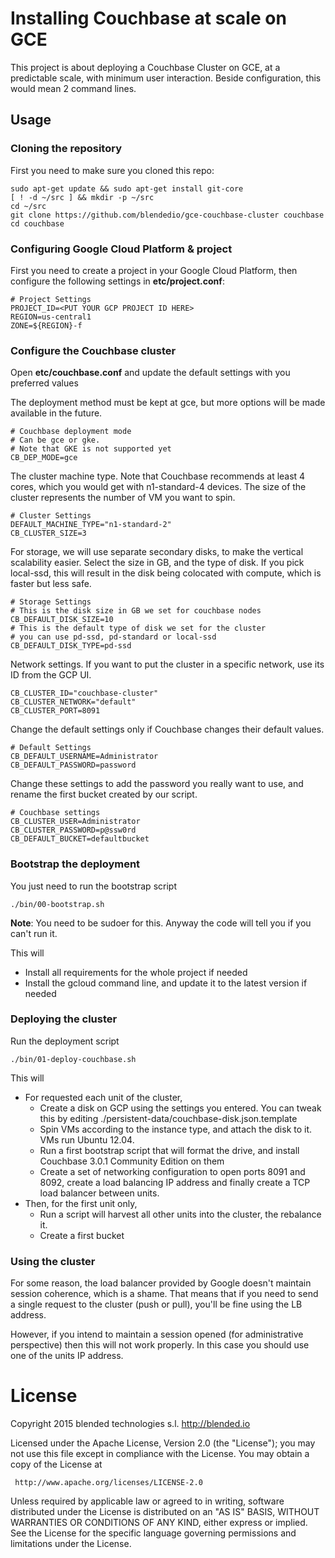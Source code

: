 # Installing Couchbase at scale on GCE

This project is about deploying a Couchbase Cluster on GCE, at a predictable scale, with minimum user interaction. Beside configuration, this would mean 2 command lines.

## Usage
### Cloning the repository

First you need to make sure you cloned this repo:

	sudo apt-get update && sudo apt-get install git-core
	[ ! -d ~/src ] && mkdir -p ~/src
	cd ~/src
	git clone https://github.com/blendedio/gce-couchbase-cluster couchbase
	cd couchbase

### Configuring Google Cloud Platform & project

First you need to create a project in your Google Cloud Platform, then configure the following settings in **etc/project.conf**:

	# Project Settings
	PROJECT_ID=<PUT YOUR GCP PROJECT ID HERE>
	REGION=us-central1
	ZONE=${REGION}-f


### Configure the Couchbase cluster

Open **etc/couchbase.conf** and update the default settings with you preferred values

The deployment method must be kept at gce, but more options will be made available in the future.

	# Couchbase deployment mode
	# Can be gce or gke.
	# Note that GKE is not supported yet
	CB_DEP_MODE=gce

The cluster machine type. Note that Couchbase recommends at least 4 cores, which you would get with n1-standard-4 devices. The size of the cluster represents the number of VM you want to spin.

	# Cluster Settings
	DEFAULT_MACHINE_TYPE="n1-standard-2"
	CB_CLUSTER_SIZE=3

For storage, we will use separate secondary disks, to make the vertical scalability easier. Select the size in GB, and the type of disk. If you pick local-ssd, this will result in the disk being colocated with compute, which is faster but less safe.

	# Storage Settings
	# This is the disk size in GB we set for couchbase nodes
	CB_DEFAULT_DISK_SIZE=10
	# This is the default type of disk we set for the cluster
	# you can use pd-ssd, pd-standard or local-ssd
	CB_DEFAULT_DISK_TYPE=pd-ssd

Network settings. If you want to put the cluster in a specific network, use its ID from the GCP UI.

	CB_CLUSTER_ID="couchbase-cluster"
	CB_CLUSTER_NETWORK="default"
	CB_CLUSTER_PORT=8091

Change the default settings only if Couchbase changes their default values.

	# Default Settings
	CB_DEFAULT_USERNAME=Administrator
	CB_DEFAULT_PASSWORD=password

Change these settings to add the password you really want to use, and rename the first bucket created by our script.

	# Couchbase settings
	CB_CLUSTER_USER=Administrator
	CB_CLUSTER_PASSWORD=p@ssw0rd
	CB_DEFAULT_BUCKET=defaultbucket

### Bootstrap the deployment

You just need to run the bootstrap script

	./bin/00-bootstrap.sh

**Note**: You need to be sudoer for this. Anyway the code will tell you if you can't run it.

This will

* Install all requirements for the whole project if needed
* Install the gcloud command line, and update it to the latest version if needed

### Deploying the cluster

Run the deployment script

	./bin/01-deploy-couchbase.sh

This will

* For requested each unit of the cluster,
	* Create a disk on GCP using the settings you entered. You can tweak this by editing ./persistent-data/couchbase-disk.json.template
	* Spin VMs according to the instance type, and attach the disk to it. VMs run Ubuntu 12.04.
	* Run a first bootstrap script that will format the drive, and install Couchbase 3.0.1 Community Edition on them
	* Create a set of networking configuration to open ports 8091 and 8092, create a load balancing IP address and finally create a TCP load balancer between units.
* Then, for the first unit only,
	* Run a script will harvest all other units into the cluster, the rebalance it.
	* Create a first bucket  

### Using the cluster

For some reason, the load balancer provided by Google doesn't maintain session coherence, which is a shame. That means that if you need to send a single request to the cluster (push or pull), you'll be fine using the LB address.

However, if you intend to maintain a session opened (for administrative perspective) then this will not work properly. In this case you should use one of the units IP address.

# License
Copyright 2015 blended technologies s.l. <http://blended.io>

 Licensed under the Apache License, Version 2.0 (the "License");
 you may not use this file except in compliance with the License.
 You may obtain a copy of the License at

     http://www.apache.org/licenses/LICENSE-2.0

 Unless required by applicable law or agreed to in writing, software
 distributed under the License is distributed on an "AS IS" BASIS,
 WITHOUT WARRANTIES OR CONDITIONS OF ANY KIND, either express or implied.
 See the License for the specific language governing permissions and
 limitations under the License.
